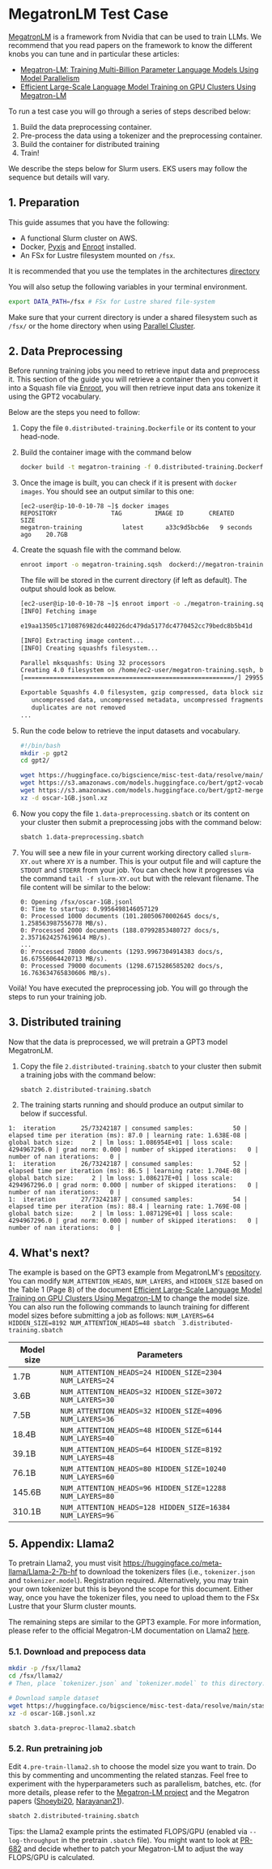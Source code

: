 # MegatronLM Test Case

[MegatronLM](https://github.com/NVIDIA/Megatron-LM) is a framework from Nvidia that can be used to train LLMs. We recommend that you read papers on the framework to know the different knobs you can tune and in particular these articles:

- [Megatron-LM: Training Multi-Billion Parameter Language Models Using Model Parallelism](https://arxiv.org/abs/1909.08053)
- [Efficient Large-Scale Language Model Training on GPU Clusters Using Megatron-LM](https://arxiv.org/abs/1909.08053)

To run a test case you will go through a series of steps described below:

1. Build the data preprocessing container.
2. Pre-process the data using a tokenizer and the preprocessing container.
3. Build the container for distributed training
4. Train!

We describe the steps below for Slurm users. EKS users may follow the sequence but details will vary.

## 1. Preparation

This guide assumes that you have the following:

- A functional Slurm cluster on AWS.
- Docker, [Pyxis](https://github.com/NVIDIA/pyxis) and [Enroot](https://github.com/NVIDIA/enroot) installed.
- An FSx for Lustre filesystem mounted on `/fsx`.

It is recommended that you use the templates in the architectures [directory](../../1.architectures)

You will also setup the following variables in your terminal environment.

```bash
export DATA_PATH=/fsx # FSx for Lustre shared file-system
```

Make sure that your current directory is under a shared filesystem such as `/fsx/` or the home directory when using [Parallel Cluster](../../1.architectures/aws-parallelcluster).

## 2. Data Preprocessing

Before running training jobs you need to retrieve input data and preprocess it. This section of the guide you will retrieve a container then you convert it into a Squash file via [Enroot](https://github.com/NVIDIA/enroot), you will then retrieve input data ans tokenize it using the GPT2 vocabulary.

Below are the steps you need to follow:

1. Copy the file `0.distributed-training.Dockerfile` or its content to your head-node.
2. Build the container image with the command below

   ```bash
   docker build -t megatron-training -f 0.distributed-training.Dockerfile .
   ```

3. Once the image is built, you can check if it is present with `docker images`. You should see an output similar to this one:

   ```
   [ec2-user@ip-10-0-10-78 ~]$ docker images
   REPOSITORY               TAG         IMAGE ID       CREATED          SIZE
   megatron-training           latest      a33c9d5bcb6e   9 seconds ago    20.7GB
   ```

4. Create the squash file with the command below.

   ```bash
   enroot import -o megatron-training.sqsh  dockerd://megatron-training:latest
   ```

   The file will be stored in the current directory (if left as default). The output should look as below.

    ```bash
    [ec2-user@ip-10-0-10-78 ~]$ enroot import -o ./megatron-training.sqsh  dockerd://megatron-training:latest
    [INFO] Fetching image

    e19aa13505c1710876982dc440226dc479da5177dc4770452cc79bedc8b5b41d

    [INFO] Extracting image content...
    [INFO] Creating squashfs filesystem...

    Parallel mksquashfs: Using 32 processors
    Creating 4.0 filesystem on /home/ec2-user/megatron-training.sqsh, block size 131072.
    [==========================================================/] 299550/299550 100%

    Exportable Squashfs 4.0 filesystem, gzip compressed, data block size 131072
       uncompressed data, uncompressed metadata, uncompressed fragments, uncompressed xattrs
       duplicates are not removed
    ...
    ```

5. Run the code below to retrieve the input datasets and vocabulary.

    ```bash
    #!/bin/bash
    mkdir -p gpt2
    cd gpt2/

    wget https://huggingface.co/bigscience/misc-test-data/resolve/main/stas/oscar-1GB.jsonl.xz
    wget https://s3.amazonaws.com/models.huggingface.co/bert/gpt2-vocab.json
    wget https://s3.amazonaws.com/models.huggingface.co/bert/gpt2-merges.txt
    xz -d oscar-1GB.jsonl.xz
    ```

6. Now you copy the file `1.data-preprocessing.sbatch` or its content on your cluster then submit a preprocessing jobs with the command below:

    ```bash
    sbatch 1.data-preprocessing.sbatch
    ```

7. You will see a new file in your current working directory called `slurm-XY.out` where `XY` is a number. This is your output file and will capture the `STDOUT` and `STDERR` from your job. You can check how it progresses via the command `tail -f slurm-XY.out` but with the relevant filename. The file content will be similar to the below:

    ```
    0: Opening /fsx/oscar-1GB.jsonl
    0: Time to startup: 0.9956498146057129
    0: Processed 1000 documents (101.28050670002645 docs/s, 1.258563987556778 MB/s).
    0: Processed 2000 documents (188.07992853480727 docs/s, 2.3571624257619614 MB/s).
    ...
    0: Processed 78000 documents (1293.9967304914383 docs/s, 16.67556064420713 MB/s).
    0: Processed 79000 documents (1298.6715286585202 docs/s, 16.763634765830606 MB/s).
    ```

Voilà! You have executed the preprocessing job. You will go through the steps to run your training job.

## 3. Distributed training

Now that the data is preprocessed, we will pretrain a GPT3 model MegatronLM.

1. Copy the file `2.distributed-training.sbatch` to your cluster then submit a training jobs with the command below:

    ```bash
    sbatch 2.distributed-training.sbatch
    ```

5. The training starts running and should produce an output similar to below if successful.

```
1:  iteration       25/73242187 | consumed samples:           50 | elapsed time per iteration (ms): 87.0 | learning rate: 1.638E-08 | global batch size:     2 | lm loss: 1.086954E+01 | loss scale: 4294967296.0 | grad norm: 0.000 | number of skipped iterations:   0 | number of nan iterations:   0 |
1:  iteration       26/73242187 | consumed samples:           52 | elapsed time per iteration (ms): 86.5 | learning rate: 1.704E-08 | global batch size:     2 | lm loss: 1.086217E+01 | loss scale: 4294967296.0 | grad norm: 0.000 | number of skipped iterations:   0 | number of nan iterations:   0 |
1:  iteration       27/73242187 | consumed samples:           54 | elapsed time per iteration (ms): 88.4 | learning rate: 1.769E-08 | global batch size:     2 | lm loss: 1.087129E+01 | loss scale: 4294967296.0 | grad norm: 0.000 | number of skipped iterations:   0 | number of nan iterations:   0 |
```

## 4. What's next?

The example is based on the GPT3 example from MegatronLM's [repository](https://github.com/NVIDIA/Megatron-LM/blob/main/examples/pretrain_gpt.sh). You can modify `NUM_ATTENTION_HEADS`, `NUM_LAYERS`, and `HIDDEN_SIZE`  based on the Table 1 (Page 8) of the document [Efficient Large-Scale Language Model Training on GPU Clusters Using Megatron-LM](https://arxiv.org/abs/2104.04473) to change the model size. You can also run the following commands to launch training for different model sizes before submitting a job as follows: `NUM_LAYERS=64 HIDDEN_SIZE=8192 NUM_ATTENTION_HEADS=48 sbatch  3.distributed-training.sbatch`

| Model size | Parameters                                                |
|------------|-----------------------------------------------------------|
| 1.7B       | `NUM_ATTENTION_HEADS=24 HIDDEN_SIZE=2304 NUM_LAYERS=24`   |
| 3.6B       | `NUM_ATTENTION_HEADS=32 HIDDEN_SIZE=3072 NUM_LAYERS=30`   |
| 7.5B       | `NUM_ATTENTION_HEADS=32 HIDDEN_SIZE=4096 NUM_LAYERS=36`   |
| 18.4B      | `NUM_ATTENTION_HEADS=48 HIDDEN_SIZE=6144 NUM_LAYERS=40`   |
| 39.1B      | `NUM_ATTENTION_HEADS=64 HIDDEN_SIZE=8192 NUM_LAYERS=48`   |
| 76.1B      | `NUM_ATTENTION_HEADS=80 HIDDEN_SIZE=10240 NUM_LAYERS=60`  |
| 145.6B     | `NUM_ATTENTION_HEADS=96 HIDDEN_SIZE=12288 NUM_LAYERS=80`  |
| 310.1B     | `NUM_ATTENTION_HEADS=128 HIDDEN_SIZE=16384 NUM_LAYERS=96` |

## 5. Appendix: Llama2

To pretrain Llama2, you must visit <https://huggingface.co/meta-llama/Llama-2-7b-hf> to download the tokenizers files (i.e., `tokenizer.json` and `tokenizer.model`). Registration required. Alternatively, you may train your own tokenizer but this is beyond the scope for this document. Either way, once you have the tokenizer files, you need to upload them to the FSx Lustre that your Slurm cluster mounts.

The remaining steps are similar to the GPT3 example. For more information, please refer to the official Megatron-LM documentation on Llama2 [here](https://github.com/NVIDIA/Megatron-LM/blob/main/docs/llama2.md).

### 5.1. Download and prepocess data

```bash
mkdir -p /fsx/llama2
cd /fsx/llama2/
# Then, place `tokenizer.json` and `tokenizer.model` to this directory.

# Download sample dataset
wget https://huggingface.co/bigscience/misc-test-data/resolve/main/stas/oscar-1GB.jsonl.xz
xz -d oscar-1GB.jsonl.xz

sbatch 3.data-preproc-llama2.sbatch
```

### 5.2. Run pretraining job

Edit `4.pre-train-llama2.sh` to choose the model size you want to train. Do this by commenting and uncommenting the related stanzas. Feel free to experiment with the hyperparameters such as parallelism, batches, etc. (for more details, please refer to the [Megatron-LM project](https://github.com/NVIDIA/Megatron-LM/) and the Megatron papers ([Shoeybi20](https://arxiv.org/abs/1909.08053), [Narayanan21](https://arxiv.org/abs/2104.04473)).

```bash
sbatch 2.distributed-training.sbatch
```

Tips: the Llama2 example prints the estimated FLOPS/GPU (enabled via `--log-throughput` in the pretrain `.sbatch` file). You might want to look at [PR-682](https://github.com/NVIDIA/Megatron-LM/pull/682) and decide whether to patch your Megatron-LM to adjust the way FLOPS/GPU is calculated.
